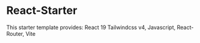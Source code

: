 # React-Starter

This starter template provides: 
    React 19
    Tailwindcss v4,
    Javascript,
    React-Router,
    Vite
